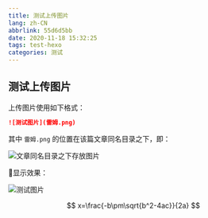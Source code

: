 ```yaml
---
title: 测试上传图片
lang: zh-CN
abbrlink: 55d6d5bb
date: 2020-11-18 15:32:25
tags: test-hexo
categories: 测试
---
```


## 测试上传图片

上传图片使用如下格式：

```markdown
![测试图片](雷姆.png)
```

其中 `雷姆.png` 的位置在该篇文章同名目录之下，即：

![文章同名目录之下存放图片](test.png)

:book:显示效果：

![测试图片](雷姆.png)

$$
x=\frac{-b\pm\sqrt{b^2-4ac}}{2a}
$$